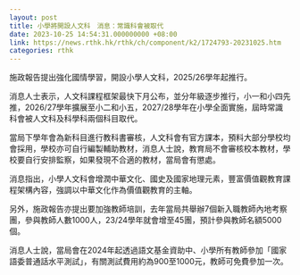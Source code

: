 ```yaml
---
layout: post
title: 小學將開設人文科　消息：常識科會被取代
date: 2023-10-25 14:54:31.000000000 +08:00
link: https://news.rthk.hk/rthk/ch/component/k2/1724793-20231025.htm
categories: rthk
---
```


施政報告提出強化國情學習，開設小學人文科，2025/26學年起推行。

消息人士表示，人文科課程框架最快下月公布，並分年級逐步推行，小一和小四先推，2026/27學年擴展至小二和小五，2027/28學年在小學全面實施，屆時常識科會被人文科及科學科兩個科目取代。

當局下學年會為新科目進行教科書審核，人文科會有官方課本，預料大部分學校均會採用，學校亦可自行編製輔助教材，消息人士說，教育局不會審核校本教材，學校要自行安排監察，如果發現不合適的教材，當局會有懲處。

消息指出，小學人文科會增潤中華文化、國史及國家地理元素，豐富價值觀教育課程架構內容，強調以中華文化作為價值觀教育的主軸。

另外，施政報告亦提出要加強教師培訓，去年當局共舉辦7個新入職教師內地考察團，參與教師人數1000人，23/24學年就會增至45團，預計參與教師名額5000個。

消息人士說，當局會在2024年起透過語文基金資助中、小學所有教師參加「國家語委普通話水平測試」，有關測試費用約為900至1000元，教師可免費參加一次。
